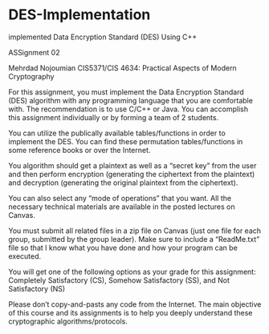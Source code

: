 # DES-Implementation
implemented Data Encryption Standard (DES) Using C++

ASSignment 02 
 
Mehrdad Nojoumian 
CIS5371/CIS 4634: Practical Aspects of Modern Cryptography 
 

 
For this assignment, you must implement the Data Encryption Standard (DES) algorithm with 
any programming language that you are comfortable with. The recommendation is to use C/C++ 
or Java. You can accomplish this assignment individually or by forming a team of 2 students. 
 
You can utilize the publically available tables/functions in order to implement the DES. You can 
find these permutation tables/functions in some reference books or over the Internet. 
 
You algorithm should get a plaintext as well as a “secret key” from the user and then perform 
encryption (generating the ciphertext from the plaintext) and decryption (generating the original 
plaintext from the ciphertext). 
 
You  can  also  select  any  “mode  of  operations”  that  you  want.  All  the  necessary  technical 
materials are available in the posted lectures on Canvas. 
 
You must submit all related files in a zip file on Canvas (just one file for each group, submitted 
by the group leader). Make sure to include a “ReadMe.txt” file so that I know what you have 
done and how your program can be executed. 
 
You will get one of the following options as your grade for this assignment: 
Completely Satisfactory (CS), Somehow Satisfactory (SS), and Not Satisfactory (NS) 
 
Please don’t copy-and-pasts any code from the Internet. The main objective of this course and 
its assignments is to help you deeply understand these cryptographic algorithms/protocols. 